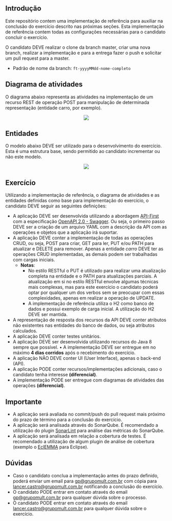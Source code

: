 ## Introdução

Este repositório contem uma implementação de referência para auxiliar na conclusão do exercício descrito nas próximas seções. Esta implementação de referência contem todas as configurações necessárias para o candidato concluir o exercício.

O candidato DEVE realizar o clone da branch master, criar uma nova branch, realizar a implementação e para a entrega fazer o push e solicitar um pull request para a master.
- Padrão de nome da branch: `ft-yyyyMMdd-nome-completo`

## Diagrama de atividades

O diagrama abaixo representa as atividades na implementação de um recurso REST de operação POST para manipulação de determinada representação (entidade carro, por exemplo).

<p align="center">
  <img src="https://user-images.githubusercontent.com/33067041/50282525-2b257480-043a-11e9-92a0-243ca77cdfd9.png">
</p>

## Entidades

O modelo abaixo DEVE ser utilizado para o desenvolvimento do exercício. Esta é uma estrutura base, sendo permitido ao candidato incrementar ou não este modelo.

<p align="center">
  <img src="https://user-images.githubusercontent.com/33067041/50282965-958ae480-043b-11e9-8112-7073163aef0d.png">
</p>

## Exercício

Utilizando a implementação de referência, o diagrama de atividades e as entidades definidas como base para implementação do exercício, o candidato DEVE seguir as seguintes definições:

* A aplicação DEVE ser desenvolvida utilizando a abordagem [API-First](https://swagger.io/resources/articles/adopting-an-api-first-approach/) com a especificação [OpenAPI 2.0 - Swagger](https://swagger.io/docs/specification/2-0/what-is-swagger/). Ou seja, o primeiro passo DEVE ser a criação de um arquivo YAML com a descrição da API com as operações e objetos que a aplicação irá suportar.
* A aplicação DEVE conter a implementação de todas as operações CRUD, ou seja, POST para criar, GET para ler, PUT e/ou PATH para atualizar e DELETE para remover. Apenas a entidade _carro_ DEVE ter as operações CRUD implementadas, as demais podem ser trabalhadas com cargas iniciais.
  * **Notas**:
    * No estilo RESTful o PUT é utilizado para realizar uma atualização completa na entidade e o PATH para atualizações parciais. A atualização em si no estilo RESTful envolve algumas técnicas mais complexas, mas para este exercício o candidato poderá optar por qualquer um dos verbos sem se preocupar com essas complexidades, apenas em realizar a operação de UPDATE.
    * A implementação de referência utiliza o H2 como banco de dados e possui exemplo de carga inicial. A utilização do H2 DEVE ser mantida.
* A representação de resposta dos recursos da API DEVE conter atributos não existentes nas entidades do banco de dados, ou seja atributos calculados.
* A aplicação DEVE conter testes unitários.
* A aplicação DEVE ser desenvolvida utilizando recursos do Java 8 sempre que possível.
•	A implementação DEVE ser entregue em no máximo **4 dias corridos** após o recebimento do exercício.
* A aplicação NÃO DEVE conter UI (User Interface), apenas o back-end (API).
* A aplicação PODE conter recursos/implementações adicionais, caso o candidato tenha interesse **(diferencial)**.
* A implementação PODE ser entregue com diagramas de atividades das operações **(diferencial)**.

## Importante

* A aplicação será avaliada no commit/push do pull request mais próximo do prazo de término para a conclusão do exercício.
* A aplicação será analisada através do SonarQube. É recomendado a utilização do plugin [SonarLint](https://www.sonarlint.org/) para análise das métricas do SonarQube.
* A aplicação será analisada em relação a cobertura de testes. É recomendado a utilização de algum plugin de análise de cobertura (exemplo o [EclEMMA](https://www.eclemma.org/) para Eclipse).

## Dúvidas

* Caso o candidato conclua a implementação antes do prazo definido, poderá enviar um email para [gp@grupomult.com.br](mailto:gp@grupomult.com.br) com cópia para [lancer.castro@grupomult.com.br](mailto:lancer.castro@grupomult.com.br) notificando a conclusão do exercício.
* O candidato PODE entrar em contato através do email [gp@grupomult.com.br](mailto:gp@grupomult.com.br) para qualquer dúvida sobre o processo.
* O candidato PODE entrar em contato através do email [lancer.castro@grupomult.com.br](mailto:lancer.castro@grupomult.com.br) para qualquer dúvida sobre o exercício.
